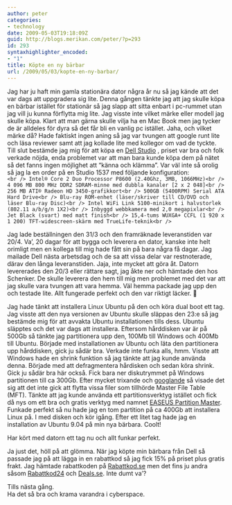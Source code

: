 ```yaml
---
author: peter
categories:
- technology
date: 2009-05-03T19:18:09Z
guid: http://blogs.merikan.com/peter/?p=293
id: 293
syntaxhighlighter_encoded:
- "1"
title: Köpte en ny bärbar
url: /2009/05/03/kopte-en-ny-barbar/
---
```


Jag har ju haft min gamla stationära dator några år nu så jag kände att det var dags att uppgradera sig lite. Denna gången tänkte jag att jag skulle köpa en bärbar istället för stationär så jag slapp att sitta enbart i pc-rummet utan jag vill ju kunna förflytta mig lite. Jag visste inte vilket märke eller modell jag skulle köpa. Klart att man gärna skulle vilja ha en Mac Book men jag tycker de är alldeles för dyra så det får bli en vanlig pc istället. Jaha, och vilket märke då? Hade faktiskt ingen aning så jag var tvungen att google runt lite och läsa reviewer samt att jag kollade lite med kollegor om vad de tyckte. Till slut bestämde jag mig för att köpa en [Dell Studio](http://www1.euro.dell.com/content/products/productdetails.aspx/laptop-studio-1555?c=se&l=sv&s=dhs&cs=sedhs1) , priset var bra och folk verkade nöjda, enda problemet var att man bara kunde köpa dem på nätet så det fanns ingen möjlighet att &#8220;känna och klämma&#8221;. Var väl inte så orolig så jag la en order på en Studio 1537 med följande konfiguration:  
`<br />
Intel® Core 2 Duo Processor P8600 (2.40Ghz, 3MB, 1066MHz)<br />
4 096 MB 800 MHz DDR2 SDRAM-minne med dubbla kanaler [2 x 2 048]<br />
256 MB ATI® Radeon HD 3450-grafikkort<br />
500GB (5400RPM) Serial ATA Hard Drive<br />
Blu-ray ROM-enhet (läser/skriver till CD/DVD och läser Blu-ray Disc)<br />
Intel WiFi Link 5100-minikort i halvstorlek (802.11 a/b/g/n 1X2)<br />
Inbyggd webbkamera med 2,0 megapixlar<br />
Jet Black (svart) med matt finish<br />
15,4-tums WUXGA+ CCFL (1 920 x 1 200) TFT-widescreen-skärm med TrueLife-teknik<br />
` 

Jag lade beställningen den 31/3 och den framräknade leveranstiden var 20/4. Va&#8217;, 20 dagar för att bygga och leverera en dator, kanske inte helt orimligt men en kollega till mig hade fått sin på bara några få dagar. Jag mailade Dell nästa arbetsdag och de sa att vissa delar var restnoterade, därav den långa leveranstiden. Jaja, inte mycket att göra åt. Datorn levererades den 20/3 eller rättare sagt, jag åkte ner och hämtade den hos Schenker. De skulle leverera den hem till mig men problemet med det var att jag skulle vara tvungen att vara hemma. Väl hemma packade jag upp den och testade lite. Allt fungerade perfekt och den var riktigt läcker. 🙂

Jag hade tänkt att installera Linux Ubuntu på den och köra dual boot ett tag. Jag visste att den nya versionen av Ubuntu skulle släppas den 23:e så jag bestämde mig för att avvakta Ubuntu installationen tills dess. Ubuntu släpptes och det var dags att installera. Eftersom hårddisken var är på 500Gb så tänkte jag partitionera upp den, 100Mb till Windows och 400Mb till Ubuntu. Började med installationen av Ubuntu och läta den partitionera upp hårddisken, gick ju sådär bra. Verkade inte funka alls, hmm. Visste att Windows hade en shrink funktion så jag tänkte att jag kunde använda denna. Började med att defragmentera hårdisken och sedan köra shrink. Gick ju sådär bra här också. Fick bara ner diskutrymmet på Windows partitionen till ca 300Gb. Efter mycket trixande och [googlande](http://www.howtogeek.com/howto/windows-vista/working-around-windows-vistas-shrink-volume-inadequacy-problems/) så visade det sig att det inte gick att flytta vissa filer som tillhörde Master File Table (MFT). Tänkte att jag kunde använda ett partitionsverktyg istället och fick då nys om ett bra och gratis verktyg med namnet [EASEUS Partition Master](http://www.partition-tool.com/). Funkade perfekt så nu hade jag en tom partition på ca 400Gb att installera Linux på. I med disken och kör igång. Efter ett litet tag hade jag en installation av Ubuntu 9.04 på min nya bärbara. Coolt!

Har kört med datorn ett tag nu och allt funkar perfekt.

Ja just det, höll på att glömma. När jag köpte min bärbara från Dell så passade jag på att lägga in en rabattkod så jag fick 15% på priset plus gratis frakt. Jag hämtade rabattkoden på [Rabattkod.se](http://www.rabattkod.se/) men det fins ju andra såsom [Rabattkod24](http://www.rabatt24.se/) och [Deals.se](http://www.deals.se/). Inte dumt va&#8217;?

Tills nästa gång.  
Ha det så bra och krama varandra i cyberspace.
